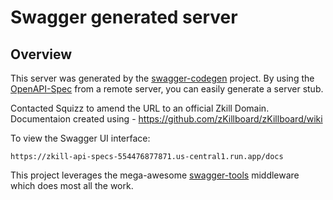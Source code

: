 # Swagger generated server

## Overview
This server was generated by the [swagger-codegen](https://github.com/swagger-api/swagger-codegen) project.  By using the [OpenAPI-Spec](https://github.com/OAI/OpenAPI-Specification) from a remote server, you can easily generate a server stub.

Contacted Squizz to amend the URL to an official Zkill Domain.
Documentaion created using - https://github.com/zKillboard/zKillboard/wiki

To view the Swagger UI interface:

```
https://zkill-api-specs-554476877871.us-central1.run.app/docs
```

This project leverages the mega-awesome [swagger-tools](https://github.com/apigee-127/swagger-tools) middleware which does most all the work.
